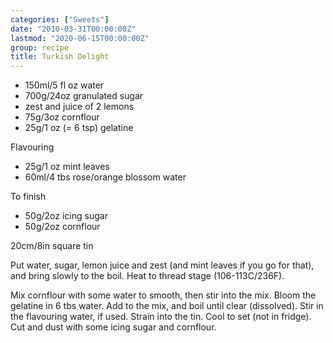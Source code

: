 ```yaml
---
categories: ["Sweets"]
date: "2010-03-31T00:00:00Z"
lastmod: "2020-06-15T00:00:00Z"
group: recipe
title: Turkish Delight
---
```


- 150ml/5 fl oz water
- 700g/24oz granulated sugar
- zest and juice of 2 lemons
- 75g/3oz cornflour
- 25g/1 oz (= 6 tsp) gelatine

Flavouring

- 25g/1 oz mint leaves
- 60ml/4 tbs rose/orange blossom water

To finish

- 50g/2oz icing sugar
- 50g/2oz cornflour

20cm/8in square tin

Put water, sugar, lemon juice and zest (and mint leaves if you go for that), and bring slowly to the boil.  Heat to thread stage (106-113C/236F).

Mix cornflour with some water to smooth, then stir into the mix.  Bloom the gelatine in 6 tbs water.  Add to the mix, and boil until clear (dissolved).  Stir in the flavouring water, if used.  Strain into the tin.  Cool to set (not in fridge).  Cut and dust with some icing sugar and cornflour.